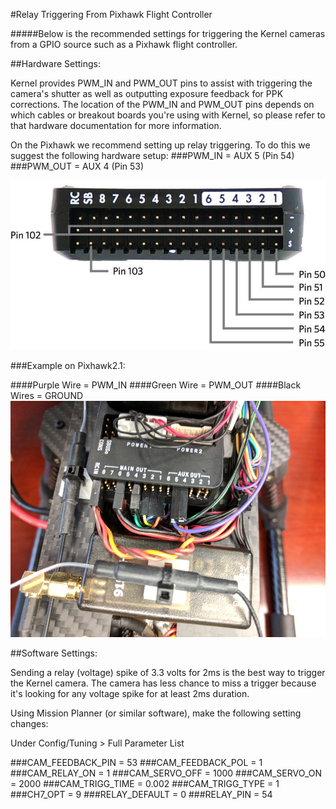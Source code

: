#Relay Triggering From Pixhawk Flight Controller

#####Below is the recommended settings for triggering the Kernel cameras from a GPIO source such as a Pixhawk flight controller.

##Hardware Settings:

Kernel provides PWM_IN and PWM_OUT pins to assist with triggering the camera's shutter as well as outputting exposure feedback for PPK corrections. The location of the PWM_IN and PWM_OUT pins depends on which cables or breakout boards you're using with Kernel, so please refer to that hardware documentation for more information.

On the Pixhawk we recommend setting up relay triggering. To do this we suggest the following hardware setup:
###PWM_IN = AUX 5 (Pin 54)
###PWM_OUT = AUX 4 (Pin 53)

![](/assets/pixhawk2.jpg)

###Example on Pixhawk2.1:

####Purple Wire = PWM_IN
####Green Wire = PWM_OUT
####Black Wires = GROUND
![](/assets/pix2_pwm.jpg)


##Software Settings:

Sending a relay (voltage) spike of 3.3 volts for 2ms is the best way to trigger the Kernel camera. The camera has less chance to miss a trigger because it's looking for any voltage spike for at least 2ms duration.

Using Mission Planner (or similar software), make the following setting changes:

Under Config/Tuning > Full Parameter List

###CAM_FEEDBACK_PIN = 53
###CAM_FEEDBACK_POL = 1
###CAM_RELAY_ON = 1
###CAM_SERVO_OFF = 1000
###CAM_SERVO_ON = 2000
###CAM_TRIGG_TIME = 0.002
###CAM_TRIGG_TYPE = 1
###CH7_OPT = 9
###RELAY_DEFAULT = 0
###RELAY_PIN = 54
